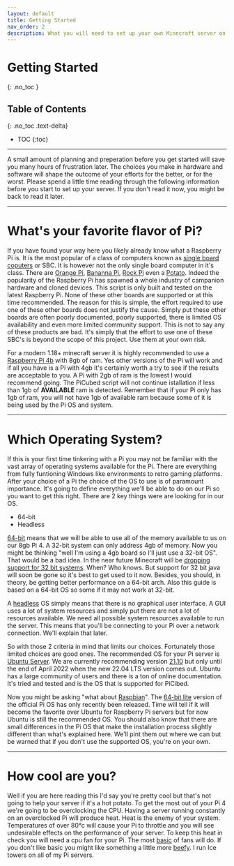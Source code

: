 ```yaml
---
layout: default
title: Getting Started
nav_order: 2
description: What you will need to set up your own Minecraft server on a Raspberry Pi
---
```


# Getting Started
{: .no_toc }

## Table of Contents
{: .no_toc .text-delta}

- TOC
{:toc}

---

<!-- may want to add link to YAML parser -->
A small amount of planning and preperation before you get started will save you many hours of frustration later. The choices you make in hardware and software will shape the outcome of your efforts for the better, or for the worst. Please spend a little time reading through the following information before you start to set up your server. If you don't read it now, you might be back to read it later.

---

# What's your favorite flavor of Pi?

If you have found your way here you likely already know what a Raspberry Pi is. It is the most popular of a class of computers known as [single board coputers](https://en.wikipedia.org/wiki/Single-board_computer) or SBC. It is however not the only single board computer in it's class. There are [Orange Pi](http://www.orangepi.org/), [Bananna Pi](https://www.banana-pi.org/), [Rock Pi](https://rockpi.org/) even a [Potato](https://libre.computer/products/s905x/). Indeed the popularity of the Raspberry Pi has spawned a whole industry of campanion hardware and cloned devices. This script is only built and tested on the latest Raspberry Pi. None of these other boards are supported or at this time recommended. The reason for this is simple, the effort required to use one of these other boards does not justify the cause. Simply put these other boards are often poorly documented, poorly supported, there is limited OS availability and even more limited community support. This is not to say any of these products are bad. It's simply that the effort to use one of these SBC's is beyond the scope of this project. Use them at your own risk.

For a modern 1.18+ minecraft server it is highly recommended to use a [Raspberry Pi 4b](https://www.raspberrypi.com/products/raspberry-pi-4-model-b/) with 8gb of ram. Yes other versions of the Pi will work and if all you have is a Pi with 4gb it's certainly worth a try to see if the results are acceptable to you. A Pi with 2gb of ram is the lowest I would recommend going. The PiCubed script will not continue istallation if less than 1gb of **AVAILABLE** ram is detected. Remember that if your Pi only has 1gb of ram, you will not have 1gb of available ram because some of it is being used by the Pi OS and system.

---

# Which Operating System?

If this is your first time tinkering with a Pi you may not be familiar with the vast array of operating systems available for the Pi. There are everything from fully funtioning Windows like environments to retro gaming platforms. After your choice of a Pi the choice of the OS to use is of paramount importance. It's going to define everything we'll be able to do on our Pi so you want to get this right. There are 2 key things were are looking for in our OS.

- 64-bit
- Headless
  
[64-bit](https://en.wikipedia.org/wiki/64-bit_computing) means that we will be able to use all of the memory available to us on our 8gb Pi 4. A 32-bit system can only address 4gb of memory. Now you might be thinking "well I'm using a 4gb board so I'll just use a 32-bit OS". That would be a bad idea. In the near future Minecraft will be [dropping support for 32 bit systems](https://www.minecraft.net/en-us/article/minecraft-1-18-2-pre-release-1). When? Who knows. But support for 32 bit java will soon be gone so it's best to get used to it now. Besides, you should, in theory, be getting better performance on a 64-bit arch. Also this guide is based on a 64-bit OS so some if it may not work at 32-bit.

A [headless](https://en.wikipedia.org/wiki/Headless_computer) OS simply means that there is no graphical user interface. A GUI uses a lot of system resources and simply put there are not a lot of resources available. We need all possible system resources available to run the server. This means that you'll be connecting to your Pi over a network connection. We'll explain that later.

So with those 2 criteria in mind that limits our choices. Fortunately those limited choices are good ones. The recommended OS for your Pi server is [Ubuntu Server](https://ubuntu.com/download/raspberry-pi). We are currently recommending version [21.10](https://ubuntu.com/download/raspberry-pi/thank-you?version=21.10&architecture=server-arm64+raspi) but only until the end of April 2022 when the new 22.04 LTS version comes out. Ubuntu has a large community of users and there is a ton of online documentation. It's tried and tested and is the OS that is supported for PiCibed. 

Now you might be asking "what about [Raspbian](https://www.raspberrypi.com/software/operating-systems/#raspberry-pi-os-64-bit)". The [64-bit lite](https://downloads.raspberrypi.org/raspios_lite_arm64/images/raspios_lite_arm64-2022-01-28/2022-01-28-raspios-bullseye-arm64-lite.zip) version of the official Pi OS has only recently been released. Time will tell if it will become the favorite over Ubuntu for Raspberry Pi servers but for now Ubuntu is still the recommended OS. You should also know that there are small differences in the Pi OS that make the installation process slightly different than what's explained here. We'll pint them out where we can but be warned that if you don't use the supported OS, you're on your own.


---

# How cool are you?

Well if you are here reading this I'd say you're pretty cool but that's not going to help your server if it's a hot potato. To get the most out of your Pi 4 we're going to be overclocking the CPU. Having a server running constantly on an overclocked Pi will produce heat. Heat is the enemy of your system. Temperatures of over 80°c will cause your Pi to throttle and you will see undesirable effects on the performance of your server. To keep this heat in check you will need a cpu fan for your Pi. The most [basic](https://www.raspberrypi.com/products/raspberry-pi-4-case-fan/) of fans will do. If you don't like basic you might like something a little more [beefy](https://www.jeffgeerling.com/blog/2019/raspberry-pi-4-might-not-need-fan-anymore). I run Ice towers on all of my Pi servers.